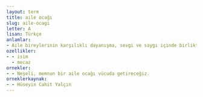 ```yaml
---
layout: term
title: aile ocağı
slug: aile-ocagi
letter: A
lisan: Türkçe
anlamlar:
- Aile bireylerinin karşılıklı dayanışma, sevgi ve saygı içinde birlikte yaşayıp büyüdüğü ortam
ozellikler:
- - isim
  - mecaz
ornekler:
- - Neşeli, memnun bir aile ocağı vücuda getireceğiz.
orneklerkaynak:
- - Hüseyin Cahit Yalçın
---
```

